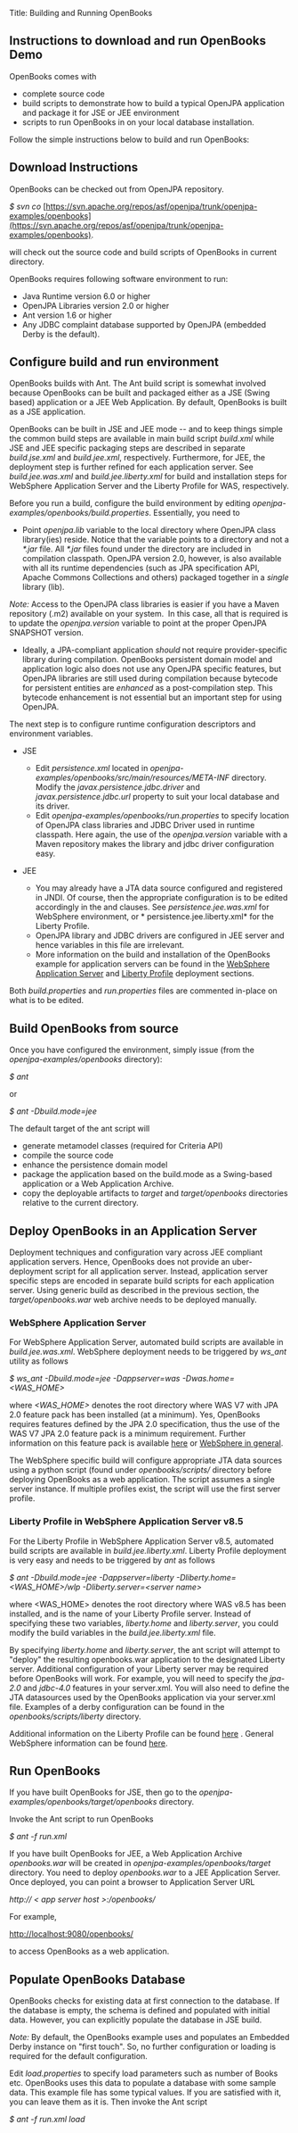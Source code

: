 Title: Building and Running OpenBooks

<a name="BuildingandRunningOpenBooks-InstructionstodownloadandrunOpenBooksDemo"></a>

## Instructions to download and run OpenBooks Demo

OpenBooks comes with

* complete source code
* build scripts to demonstrate how to build a typical OpenJPA application and package it for JSE or JEE environment
* scripts to run OpenBooks in on your local database installation.


Follow the simple instructions below to build and run OpenBooks:

<a name="BuildingandRunningOpenBooks-DownloadInstructions"></a>

## Download Instructions

OpenBooks can be checked out from OpenJPA repository.

 *$ svn co* [https://svn.apache.org/repos/asf/openjpa/trunk/openjpa-examples/openbooks](https://svn.apache.org/repos/asf/openjpa/trunk/openjpa-examples/openbooks).

will check out the source code and build scripts of OpenBooks in current
directory.

OpenBooks requires following software environment to run:

* Java Runtime version 6.0 or higher
* OpenJPA Libraries version 2.0 or higher
* Ant version 1.6 or higher
* Any JDBC complaint database supported by OpenJPA (embedded Derby is the default).



<a name="BuildingandRunningOpenBooks-Configurebuildandrunenvironment"></a>

## Configure build and run environment

OpenBooks builds with Ant. The Ant build script is somewhat involved
because OpenBooks can be built and packaged either as a JSE (Swing based)
application or a JEE Web Application. By default, OpenBooks is built as a
JSE application.

OpenBooks can be built in JSE and JEE mode -- and to keep things simple the
common build steps are available in main build script *build.xml* while
JSE and JEE specific packaging steps are described in separate
*build.jse.xml* and *build.jee.xml*, respectively. Furthermore, for
JEE, the deployment step is further refined for each application server.
See *build.jee.was.xml* and *build.jee.liberty.xml* for build and
installation steps for WebSphere Application Server and the Liberty Profile
for WAS, respectively.

Before you run a build, configure the build environment by editing
*openjpa-examples/openbooks/build.properties*. Essentially, you need to

*   Point *openjpa.lib* variable to the local directory where OpenJPA class
library(ies) reside. Notice that the variable points to a directory and not
a *\*.jar* file. All *\*.jar* files found under the directory are
included in compilation classpath. OpenJPA version 2.0, however, is also
available with all its runtime dependencies (such as JPA specification API,
Apache Commons Collections and others) packaged together in a _single_
library (lib).

_Note:_ Access to the OpenJPA class libraries is easier if you have a
Maven repository (.m2) available on your system.&nbsp; In this case, all
that is required is to update the *openjpa.version* variable to point at
the proper OpenJPA SNAPSHOT version.

*   Ideally, a JPA-compliant application _should_ not require
provider-specific library during compilation. OpenBooks persistent domain
model and application logic also does not use any OpenJPA specific
features, but OpenJPA libraries are still used during compilation because
bytecode for persistent entities are _enhanced_ as a post-compilation step.
This bytecode enhancement is not essential but an important step for using
OpenJPA.

The next step is to configure runtime configuration descriptors and
environment variables.

*   JSE
    *  Edit *persistence.xml* located in *openjpa-examples/openbooks/src/main/resources/META-INF* directory. Modify the *javax.persistence.jdbc.driver* and *javax.persistence.jdbc.url* property to suit your local database and its driver.
    *  Edit *openjpa-examples/openbooks/run.properties* to specify location
of OpenJPA class libraries and JDBC Driver used in runtime classpath.  Here
again, the use of the *openjpa.version* variable with a Maven repository
makes the library and jdbc driver configuration easy.

* JEE
    * You may already have a JTA data source configured and registered in
JNDI. Of course, then the appropriate configuration is to be edited
accordingly in the *<jta-data-source>* and *<non-jta-data-source>*
clauses. See *persistence.jee.was.xml* for WebSphere environment, or * persistence.jee.liberty.xml* for the Liberty Profile. 
    * OpenJPA library and JDBC drivers are configured in JEE server and hence
variables in this file are irrelevant.
    * More information on the build and installation of the OpenBooks example
for application servers can be found in the [WebSphere Application Server](#BuildingandRunningOpenBooks-WebSphereApplicationServer)
 and [Liberty Profile](#BuildingandRunningOpenBooks-LibertyProfileinWebSphereApplicationServerv8.5)
 deployment sections.



Both *build.properties* and *run.properties* files are commented
in-place on what is to be edited.


<a name="BuildingandRunningOpenBooks-BuildOpenBooksfromsource"></a>

## Build OpenBooks from source

Once you have configured the environment, simply issue (from the
*openjpa-examples/openbooks* directory):

 *$ ant*

or

 *$ ant \-Dbuild.mode=jee*

The default target of the ant script will

* generate metamodel classes (required for Criteria API)
* compile the source code
* enhance the persistence domain model
* package the application based on the build.mode as a Swing-based application or a Web Application Archive.
* copy the deployable artifacts to *target* and *target/openbooks* directories relative to the current directory.


<a name="BuildingandRunningOpenBooks-DeployOpenBooksinanApplicationServer"></a>

## Deploy OpenBooks in an Application Server

Deployment techniques and configuration vary across JEE compliant
application servers. Hence, OpenBooks does not provide an uber-deployment
script for all application server. Instead, application server specific
steps are encoded in separate build scripts for each application server.
Using generic build as described in the previous section, the
*target/openbooks.war* web archive needs to be deployed manually.


<a name="BuildingandRunningOpenBooks-WebSphereApplicationServer"></a>

### WebSphere Application Server

For WebSphere Application Server, automated build scripts are available in
*build.jee.was.xml*. WebSphere deployment needs to be triggered by
*ws_ant* utility as follows

 *$ ws_ant \-Dbuild.mode=jee \-Dappserver=was \-Dwas.home=<WAS_HOME\>*

where *<WAS_HOME\>* denotes the root directory where WAS V7 with JPA 2.0
feature pack has been installed (at a minimum). Yes, OpenBooks requires
features defined by the JPA 2.0 specification, thus the use of the WAS V7
JPA 2.0 feature pack is a minimum requirement. Further information on this
feature pack is available [here](http://www-01.ibm.com/support/docview.wss?rs=180&uid=swg27018836)
 or [WebSphere in general](http://www-01.ibm.com/software/websphere/).

The WebSphere specific build will configure appropriate JTA data sources
using a python script (found under *openbooks/scripts/* directory before
deploying OpenBooks as a web application. The script assumes a single
server instance. If multiple profiles exist, the script will use the first
server profile.


<a name="BuildingandRunningOpenBooks-LibertyProfileinWebSphereApplicationServerv8.5"></a>

### Liberty Profile in WebSphere Application Server v8.5

For the Liberty Profile in WebSphere Application Server v8.5, automated
build scripts are available in *build.jee.liberty.xml*. Liberty Profile
deployment is very easy and needs to be triggered by *ant* as follows

 *$ ant \-Dbuild.mode=jee \-Dappserver=liberty \-Dliberty.home=<WAS_HOME\>/wlp \-Dliberty.server=<server name\>*

where \<WAS_HOME\> denotes the root directory where WAS v8.5 has been
installed, and <server name> is the name of your Liberty Profile server. 
Instead of specifying these two variables, *liberty.home* and
*liberty.server*, you could modify the build variables in the
*build.jee.liberty.xml* file.  

By specifying *liberty.home* and *liberty.server*, the ant script will
attempt to "deploy" the resulting openbooks.war application to the
designated Liberty server.  Additional configuration of your Liberty server
may be required before OpenBooks will work.  For example, you will need to
specify the *jpa-2.0* and *jdbc-4.0* features in your server.xml.  You
will also need to define the JTA datasources used by the OpenBooks
application via your server.xml file.  Examples of a derby configuration
can be found in the *openbooks/scripts/liberty* directory.

Additional information on the Liberty Profile can be found [here](http://www.wasdev.net/)
.  General WebSphere information can be found [here](http://www-01.ibm.com/software/websphere/).

<a name="BuildingandRunningOpenBooks-RunOpenBooks"></a>

## Run OpenBooks

If you have built OpenBooks for JSE, then go to the
*openjpa-examples/openbooks/target/openbooks* directory.

Invoke the Ant script to run OpenBooks

*$ ant \-f run.xml*

If you have built OpenBooks for JEE, a Web Application Archive
*openbooks.war* will be created in *openjpa-examples/openbooks/target*
directory. You need to deploy *openbooks.war* to a JEE Application
Server. Once deployed, you can point a browser to Application Server URL

 *http:// < app server host >:<port>/openbooks/*

For example,

 [http://localhost:9080/openbooks/](http://localhost:9080/openbooks/)

to access OpenBooks as a web application.


<a name="BuildingandRunningOpenBooks-PopulateOpenBooksDatabase"></a>

## Populate OpenBooks Database

OpenBooks checks for existing data at first connection to the database. If
the database is empty, the schema is defined and populated with initial
data. However, you can explicitly populate the database in JSE build.

_Note:_ By default, the OpenBooks example uses and populates an Embedded
Derby instance on "first touch".  So, no further configuration or loading
is required for the default configuration.

Edit *load.properties* to specify load parameters such as number of Books
etc. OpenBooks uses this data to populate a database with some sample data.
This example file has some typical values. If you are satisfied with it,
you can leave them as it is. Then invoke the Ant script

 *$ ant \-f run.xml load*
